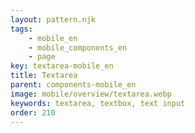 ```yaml
---
layout: pattern.njk
tags: 
    - mobile_en
    - mobile_components_en
    - page
key: textarea-mobile_en
title: Textarea
parent: components-mobile_en
image: mobile/overview/textarea.webp
keywords: textarea, textbox, text input
order: 210
---
```



